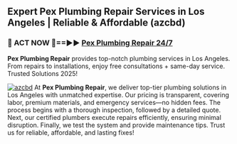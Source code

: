 ## Expert Pex Plumbing Repair Services in Los Angeles | Reliable & Affordable (azcbd)  

<h3>🚿 ACT NOW 🌟==►► <a href="https://tinyurl.com/2ne6vx2x" rel="nofollow">Pex Plumbing Repair 24/7</a></h3>

**Pex Plumbing Repair** provides top-notch plumbing services in Los Angeles. From repairs to installations, enjoy free consultations + same-day service. Trusted Solutions 2025!

[![azcbd](https://i.imgur.com/4PFF4AK.jpeg)](https://tinyurl.com/2ne6vx2x)
At **Pex Plumbing Repair**, we deliver top-tier plumbing solutions in Los Angeles with unmatched expertise. Our pricing is transparent, covering labor, premium materials, and emergency services—no hidden fees. The process begins with a thorough inspection, followed by a detailed quote. Next, our certified plumbers execute repairs efficiently, ensuring minimal disruption. Finally, we test the system and provide maintenance tips. Trust us for reliable, affordable, and lasting fixes!